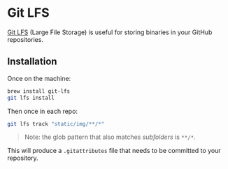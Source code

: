 # Git LFS

[Git LFS](https://git-lfs.github.com/) (Large File Storage) is useful for storing binaries in your GitHub repositories. 

## Installation

Once on the machine:

```bash
brew install git-lfs
git lfs install
```

Then once in each repo:

```bash
git lfs track "static/img/**/*"
```

> Note: the glob pattern that also matches _subfolders_ is `**/*`.

This will produce a `.gitattributes` file that needs to be committed to your repository.